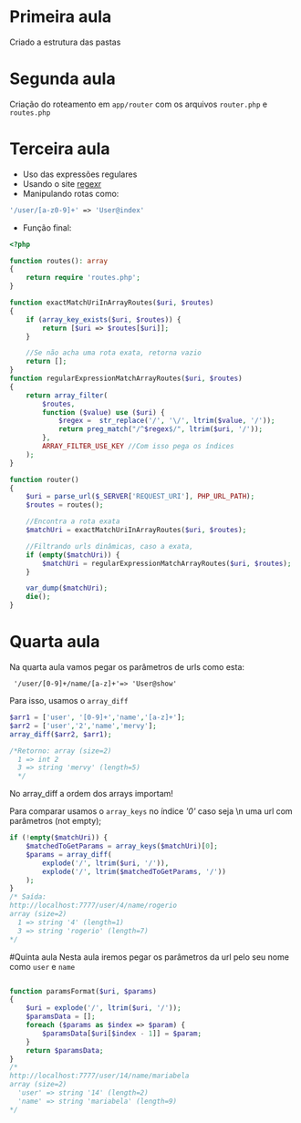 # Primeira aula
Criado a estrutura das pastas

# Segunda aula
Criação do roteamento em `app/router` com os arquivos `router.php` e `routes.php`

# Terceira aula
- Uso das expressões regulares
- Usando o site [regexr](https://regexr.com/)
- Manipulando rotas como:
```php
'/user/[a-z0-9]+' => 'User@index'
```
- Função final:
```php
<?php

function routes(): array
{
    return require 'routes.php';
}

function exactMatchUriInArrayRoutes($uri, $routes)
{
    if (array_key_exists($uri, $routes)) {
        return [$uri => $routes[$uri]];
    }

    //Se não acha uma rota exata, retorna vazio
    return [];
}
function regularExpressionMatchArrayRoutes($uri, $routes)
{
    return array_filter(
        $routes,
        function ($value) use ($uri) {
            $regex =  str_replace('/', '\/', ltrim($value, '/'));
            return preg_match("/^$regex$/", ltrim($uri, '/'));
        },
        ARRAY_FILTER_USE_KEY //Com isso pega os índices
    );
}

function router()
{
    $uri = parse_url($_SERVER['REQUEST_URI'], PHP_URL_PATH);
    $routes = routes();

    //Encontra a rota exata
    $matchUri = exactMatchUriInArrayRoutes($uri, $routes);

    //Filtrando urls dinâmicas, caso a exata, 
    if (empty($matchUri)) {
        $matchUri = regularExpressionMatchArrayRoutes($uri, $routes);
    }

    var_dump($matchUri);
    die();
}
```

# Quarta aula
Na quarta aula vamos pegar os parâmetros de urls como esta:

` '/user/[0-9]+/name/[a-z]+'=> 'User@show'`

Para isso, usamos o `array_diff`
```php
$arr1 = ['user', '[0-9]+','name','[a-z]+'];
$arr2 = ['user','2','name','mervy'];
array_diff($arr2, $arr1);

/*Retorno: array (size=2)
  1 => int 2
  3 => string 'mervy' (length=5)
  */
```
No array_diff a ordem dos arrays importam!

Para comparar usamos o `array_keys` no índice *'0'* caso seja 
\n uma url com parâmetros (not empty);

```php
if (!empty($matchUri)) {
    $matchedToGetParams = array_keys($matchUri)[0];
    $params = array_diff(
        explode('/', ltrim($uri, '/')),
        explode('/', ltrim($matchedToGetParams, '/'))
    );
}
/* Saída:
http://localhost:7777/user/4/name/rogerio
array (size=2)
  1 => string '4' (length=1)
  3 => string 'rogerio' (length=7)
*/
```

#Quinta aula
Nesta aula iremos pegar os parâmetros da url
pelo seu nome como `user` e `name`

```php

function paramsFormat($uri, $params)
{
    $uri = explode('/', ltrim($uri, '/'));
    $paramsData = [];
    foreach ($params as $index => $param) {
        $paramsData[$uri[$index - 1]] = $param;
    }
    return $paramsData;
}
/*
http://localhost:7777/user/14/name/mariabela
array (size=2)
  'user' => string '14' (length=2)
  'name' => string 'mariabela' (length=9)
*/

```
